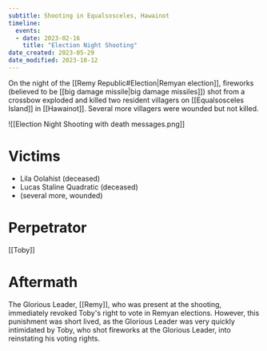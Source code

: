 ```yaml
---
subtitle: Shooting in Equalsosceles, Hawainot
timeline:
  events:
  - date: 2023-02-16
    title: "Election Night Shooting"
date_created: 2023-05-29
date_modified: 2023-10-12
---
```


On the night of the [[Remy Republic#Election|Remyan election]], fireworks (believed to be [[big damage missile|big damage missiles]]) shot from a crossbow exploded and killed two resident villagers on [[Equalsosceles Island]] in [[Hawainot]]. Several more villagers were wounded but not killed.

![[Election Night Shooting with death messages.png]]

# Victims

- Lila Oolahist (deceased)
- Lucas Staline Quadratic (deceased)
- (several more, wounded)

# Perpetrator

[[Toby]]

# Aftermath

The Glorious Leader, [[Remy]], who was present at the shooting, immediately revoked Toby's right to vote in Remyan elections. However, this punishment was short lived, as the Glorious Leader was very quickly intimidated by Toby, who shot fireworks at the Glorious Leader, into reinstating his voting rights.